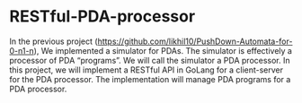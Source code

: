 # RESTful-PDA-processor

In the previous project (https://github.com/likhil10/PushDown-Automata-for-0-n1-n), We implemented a simulator for PDAs. The simulator is effectively a processor of
PDA “programs”. We will call the simulator a PDA processor. In this project, we will implement a
RESTful API in GoLang for a client-server for the PDA processor. The implementation will manage PDA
programs for a PDA processor.
